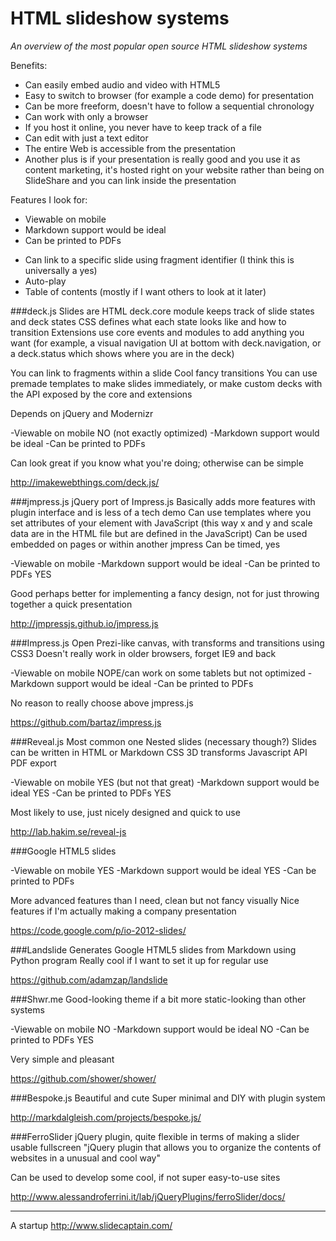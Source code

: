 HTML slideshow systems
=====================

*An overview of the most popular open source HTML slideshow systems*


Benefits:

- Can easily embed audio and video with HTML5
- Easy to switch to browser (for example a code demo) for presentation
- Can be more freeform, doesn't have to follow a sequential chronology 
- Can work with only a browser
- If you host it online, you never have to keep track of a file
- Can edit with just a text editor
- The entire Web is accessible from the presentation
- Another plus is if your presentation is really good and you use it as content marketing, it's hosted right on your website rather than being on SlideShare and you can link inside the presentation 


Features I look for:

- Viewable on mobile
- Markdown support would be ideal
- Can be printed to PDFs
* Can link to a specific slide using fragment identifier (I think this is universally a yes)
* Auto-play
* Table of contents (mostly if I want others to look at it later)




###deck.js
Slides are HTML
deck.core module keeps track of slide states and deck states
CSS defines what each state looks like and how to transition
Extensions use core events and modules to add anything you want (for example, a visual navigation UI at bottom with deck.navigation, or a deck.status which shows where you are in the deck)

You can link to fragments within a slide
Cool fancy transitions
You can use premade templates to make slides immediately, or make custom decks with the API exposed by the core and extensions

Depends on jQuery and Modernizr

-Viewable on mobile NO (not exactly optimized)
-Markdown support would be ideal
-Can be printed to PDFs

Can look great if you know what you're doing; otherwise can be simple

http://imakewebthings.com/deck.js/


###jmpress.js
jQuery port of Impress.js
Basically adds more features with plugin interface and is less of a tech demo
Can use templates where you set attributes of your element with JavaScript (this way x and y and scale data are in the HTML file but are defined in the JavaScript)
Can be used embedded on pages or within another jmpress
Can be timed, yes

-Viewable on mobile 
-Markdown support would be ideal
-Can be printed to PDFs YES

Good perhaps better for implementing a fancy design, not for just throwing together a quick presentation

http://jmpressjs.github.io/jmpress.js


###Impress.js
Open Prezi-like canvas, with transforms and transitions using CSS3
Doesn't really work in older browsers, forget IE9 and back

-Viewable on mobile NOPE/can work on some tablets but not optimized
-Markdown support would be ideal
-Can be printed to PDFs

No reason to really choose above jmpress.js

https://github.com/bartaz/impress.js


###Reveal.js
Most common one
Nested slides (necessary though?)
Slides can be written in HTML or Markdown
CSS 3D transforms
Javascript API
PDF export

-Viewable on mobile YES (but not that great)
-Markdown support would be ideal YES
-Can be printed to PDFs YES 

Most likely to use, just nicely designed and quick to use

http://lab.hakim.se/reveal-js


###Google HTML5 slides

-Viewable on mobile YES
-Markdown support would be ideal YES
-Can be printed to PDFs  

More advanced features than I need, clean but not fancy visually
Nice features if I'm actually making a company presentation

https://code.google.com/p/io-2012-slides/


###Landslide
Generates Google HTML5 slides from Markdown using Python program
Really cool if I want to set it up for regular use

https://github.com/adamzap/landslide


###Shwr.me
Good-looking theme if a bit more static-looking than other systems

-Viewable on mobile NO
-Markdown support would be ideal NO
-Can be printed to PDFs YES 

Very simple and pleasant

https://github.com/shower/shower/


###Bespoke.js
Beautiful and cute
Super minimal and DIY with plugin system

http://markdalgleish.com/projects/bespoke.js/


###FerroSlider
jQuery plugin, quite flexible in terms of making a slider usable fullscreen
"jQuery plugin that allows you to organize the contents of websites in a unusual and cool way"

Can be used to develop some cool, if not super easy-to-use sites

http://www.alessandroferrini.it/lab/jQueryPlugins/ferroSlider/docs/

---

A startup http://www.slidecaptain.com/
